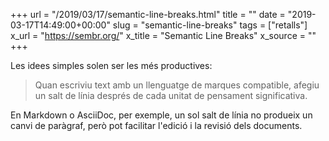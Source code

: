 +++
url = "/2019/03/17/semantic-line-breaks.html"
title = ""
date = "2019-03-17T14:49:00+00:00"
slug = "semantic-line-breaks"
tags = ["retalls"]
x_url = "https://sembr.org/"
x_title = "Semantic Line Breaks"
x_source = ""
+++


Les idees simples solen ser les més productives: 

> Quan escriviu text amb un llenguatge de marques compatible, afegiu un salt de línia després de cada unitat de pensament significativa.

En Markdown o AsciiDoc, per exemple, un sol salt de línia no produeix un canvi de paràgraf, però pot facilitar l'edició i la revisió dels documents.

